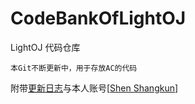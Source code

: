 CodeBankOfLightOJ
=================
LightOJ 代码仓库

	本Git不断更新中，用于存放AC的代码
    
附带[更新日志](http://polossk.com/archives/36)与本人账号[[Shen Shangkun](http://lightoj.com/volume_userstat.php?user_id=11261)]<br />
